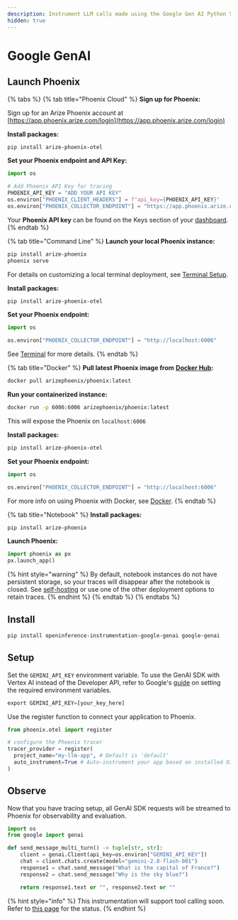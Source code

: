 ```yaml
---
description: Instrument LLM calls made using the Google Gen AI Python SDK
hidden: true
---
```


# Google GenAI

## Launch Phoenix

{% tabs %}
{% tab title="Phoenix Cloud" %}
**Sign up for Phoenix:**

Sign up for an Arize Phoenix account at [https://app.phoenix.arize.com/login](https://app.phoenix.arize.com/login)

**Install packages:**

```bash
pip install arize-phoenix-otel
```

**Set your Phoenix endpoint and API Key:**

```python
import os

# Add Phoenix API Key for tracing
PHOENIX_API_KEY = "ADD YOUR API KEY"
os.environ["PHOENIX_CLIENT_HEADERS"] = f"api_key={PHOENIX_API_KEY}"
os.environ["PHOENIX_COLLECTOR_ENDPOINT"] = "https://app.phoenix.arize.com"
```

Your **Phoenix API key** can be found on the Keys section of your [dashboard](https://app.phoenix.arize.com).
{% endtab %}

{% tab title="Command Line" %}
**Launch your local Phoenix instance:**

```bash
pip install arize-phoenix
phoenix serve
```

For details on customizing a local terminal deployment, see [Terminal Setup](https://docs.arize.com/phoenix/setup/environments#terminal).

**Install packages:**

```bash
pip install arize-phoenix-otel
```

**Set your Phoenix endpoint:**

```python
import os

os.environ["PHOENIX_COLLECTOR_ENDPOINT"] = "http://localhost:6006"
```

See [Terminal](../../environments.md#terminal) for more details.
{% endtab %}

{% tab title="Docker" %}
**Pull latest Phoenix image from** [**Docker Hub**](https://hub.docker.com/r/arizephoenix/phoenix)**:**

```bash
docker pull arizephoenix/phoenix:latest
```

**Run your containerized instance:**

```bash
docker run -p 6006:6006 arizephoenix/phoenix:latest
```

This will expose the Phoenix on `localhost:6006`

**Install packages:**

```bash
pip install arize-phoenix-otel
```

**Set your Phoenix endpoint:**

```python
import os

os.environ["PHOENIX_COLLECTOR_ENDPOINT"] = "http://localhost:6006"
```

For more info on using Phoenix with Docker, see [Docker](https://docs.arize.com/phoenix/self-hosting/deployment-options/docker).
{% endtab %}

{% tab title="Notebook" %}
**Install packages:**

```bash
pip install arize-phoenix
```

**Launch Phoenix:**

```python
import phoenix as px
px.launch_app()
```

{% hint style="warning" %}
By default, notebook instances do not have persistent storage, so your traces will disappear after the notebook is closed. See [self-hosting](https://docs.arize.com/phoenix/self-hosting) or use one of the other deployment options to retain traces.
{% endhint %}
{% endtab %}
{% endtabs %}

## Install

```bash
pip install openinference-instrumentation-google-genai google-genai
```

## Setup

Set the `GEMINI_API_KEY` environment variable. To use the GenAI SDK with Vertex AI instead of the Developer API, refer to Google's [guide](https://cloud.google.com/vertex-ai/generative-ai/docs/sdks/overview) on setting the required environment variables.

```python
export GEMINI_API_KEY=[your_key_here]
```

Use the register function to connect your application to Phoenix.

```python
from phoenix.otel import register

# configure the Phoenix tracer
tracer_provider = register(
  project_name="my-llm-app", # Default is 'default'
  auto_instrument=True # Auto-instrument your app based on installed OI dependencies
)
```

## Observe

Now that you have tracing setup, all GenAI SDK requests will be streamed to Phoenix for observability and evaluation.

```python
import os
from google import genai

def send_message_multi_turn() -> tuple[str, str]:
    client = genai.Client(api_key=os.environ["GEMINI_API_KEY"])
    chat = client.chats.create(model="gemini-2.0-flash-001")
    response1 = chat.send_message("What is the capital of France?")
    response2 = chat.send_message("Why is the sky blue?")

    return response1.text or "", response2.text or ""
```

{% hint style="info" %}
This instrumentation will support tool calling soon. Refer to [this page](https://pypi.org/project/openinference-instrumentation-google-genai/#description) for the status.&#x20;
{% endhint %}
